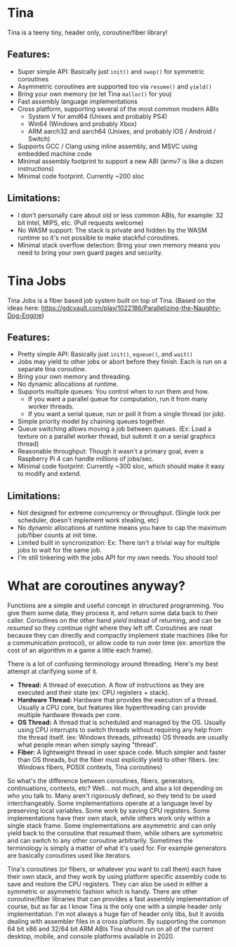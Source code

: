 # Tina
Tina is a teeny tiny, header only, coroutine/fiber library!

## Features:
* Super simple API: Basically just `init()` and `swap()` for symmetric coroutines
* Asymmetric coroutines are supported too via `resume()` and `yield()`
* Bring your own memory (or let Tina `malloc()` for you)
* Fast assembly language implementations
* Cross platform, supporting several of the most common modern ABIs
	* System V for amd64 (Unixes and probably PS4)
	* Win64 (Windows and probably Xbox)
	* ARM aarch32 and aarch64 (Unixes, and probably iOS / Android / Switch)
* Supports GCC / Clang using inline assembly, and MSVC using embedded machine code
* Minimal assembly footprint to support a new ABI (armv7 is like a dozen instructions)
* Minimal code footprint. Currently ~200 sloc

## Limitations:
* I don't personally care about old or less common ABIs, for example: 32 bit Intel, MIPS, etc. (Pull requests welcome)
* No WASM support: The stack is private and hidden by the WASM runtime so it's not possible to make stackful coroutines.
* Minimal stack overflow detection: Bring your own memory means you need to bring your own guard pages and security.

# Tina Jobs
Tina Jobs is a fiber based job system built on top of Tina. (Based on the ideas here: https://gdcvault.com/play/1022186/Parallelizing-the-Naughty-Dog-Engine)

## Features:
* Pretty simple API: Basically just `init()`, `equeue()`, and `wait()`
* Jobs may yield to other jobs or abort before they finish. Each is run on a separate tina coroutine.
* Bring your own memory and threading.
* No dynamic allocations at runtime.
* Supports multiple queues: You control when to run them and how.
	* If you want a parallel queue for computation, run it from many worker threads.
	* If you want a serial queue, run or poll it from a single thread (or job).
* Simple priority model by chaining queues together.
* Queue switching allows moving a job between queues. (Ex: Load a texture on a parallel worker thread, but submit it on a serial graphics thread)
* Reasonable throughput: Though it wasn't a primary goal, even a Raspberry Pi 4 can handle millions of jobs/sec.
* Minimal code footprint: Currently ~300 sloc, which should make it easy to modify and extend.

## Limitations:
* Not designed for extreme concurrency or throughput. (Single lock per scheduler, doesn't implement work stealing, etc)
* No dynamic allocations at runtime means you have to cap the maximum job/fiber counts at init time.
* Limited built in syncronization: Ex: There isn't a trivial way for multiple jobs to wait for the same job.
* I'm still tinkering with the jobs API for my own needs. You should too!

# What are coroutines anyway?

Functions are a simple and useful concept in structured programming. You give them some data, they process it, and return some data back to their caller. Coroutines on the other hand _yield_ instead of returning, and can be _resumed_ so they continue right where they left off. Coroutines are neat because they can directly and compactly implement state machines (like for a communication protocol), or allow code to run over time (ex: amortize the cost of an algorithm in a game a little each frame).

There is a lot of confusing terminology around threading. Here's my best attempt at clarifying some of it.
* **Thread:** A thread of execution. A flow of instructions as they are executed and their state (ex: CPU registers + stack).
* **Hardware Thread:** Hardware that provides the execution of a thread. Usually a CPU core, but features like hyperthreading can provide multiple hardware threads per core.
* **OS Thread:** A thread that is scheduled and managed by the OS. Usually using CPU interrupts to switch threads without requiring any help from the thread itself. (ex: Windows threads, pthreads) OS threads are usually what people mean when simply saying "thread".
* **Fiber:** A lightweight thread in user space code. Much simpler and faster than OS threads, but the fiber must explicitly yield to other fibers. (ex: Windows fibers, POSIX contexts, Tina coroutines)

So what's the difference between coroutines, fibers, generators, continuations, contexts, etc? Well... not much, and also a lot depending on who you talk to. Many aren't rigorously defined, so they tend to be used interchangeably. Some implementations operate at a language level by preserving local variables. Some work by saving CPU registers. Some implementations have their own stack, while others work only within a single stack frame. Some implementations are asymmetric and can only yield back to the coroutine that resumed them, while others are symmetric and can switch to any other coroutine arbitrarily. Sometimes the terminology is simply a matter of what it's used for. For example generators are basically coroutines used like iterators.

Tina's coroutines (or fibers, or whatever you want to call them) each have their own stack, and they work by using platform specific assembly code to save and restore the CPU registers. They can also be used in either a symmetric or asymmetric fashion which is handy. There are other coroutine/fiber libraries that can provides a fast assembly implementation of course, but as far as I know Tina is the only one with a simple header only implementation. I'm not always a huge fan of header only libs, but it avoids dealing with assembler files in a cross platform. By supporting the common 64 bit x86 and 32/64 bit ARM ABIs Tina should run on all of the current desktop, mobile, and console platforms available in 2020.
